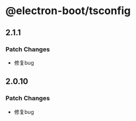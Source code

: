 # @electron-boot/tsconfig

## 2.1.1

### Patch Changes

- 修复bug

## 2.0.10

### Patch Changes

- 修复bug
